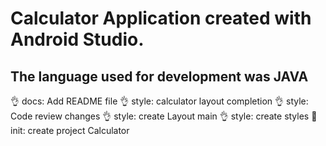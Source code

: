 # Calculator Application created with Android Studio.
## The language used for development was JAVA


:ok_hand: docs: Add README file
:ok_hand: style: calculator layout completion
:ok_hand: style: Code review changes
:ok_hand: style: create Layout main
:ok_hand: style: create styles
:tada: init: create project Calculator

